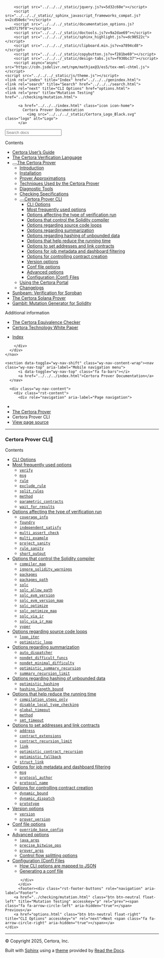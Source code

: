 <!DOCTYPE html><html class="writer-html5" lang="en" data-content_root="../../../"><head>
  <meta charset="utf-8"><meta name="viewport" content="width=device-width, initial-scale=1">

  <meta name="viewport" content="width=device-width, initial-scale=1.0">
  <title>Certora Prover CLI — Certora Prover Documentation 0.0 documentation</title>
      <link rel="stylesheet" type="text/css" href="../../../_static/pygments.css?v=80d5e7a1">
      <link rel="stylesheet" type="text/css" href="../../../_static/css/theme.css?v=19f00094">
      <link rel="stylesheet" type="text/css" href="../../../_static/copybutton.css?v=76b2166b">
      <link rel="stylesheet" type="text/css" href="../../../_static/custom.css?v=098d337b">
      <link rel="stylesheet" type="text/css" href="../../../_static/sphinx-design.min.css?v=87e54e7c">

  
  <!--[if lt IE 9]>
    <script src="../../../_static/js/html5shiv.min.js"></script>
  <![endif]-->
  
        <script src="../../../_static/jquery.js?v=5d32c60e"></script>
        <script src="../../../_static/_sphinx_javascript_frameworks_compat.js?v=2cd50e6c"></script>
        <script src="../../../_static/documentation_options.js?v=837179f8"></script>
        <script src="../../../_static/doctools.js?v=9a2dae69"></script>
        <script src="../../../_static/sphinx_highlight.js?v=dc90522c"></script>
        <script src="../../../_static/clipboard.min.js?v=a7894cd8"></script>
        <script src="../../../_static/copybutton.js?v=f281be69"></script>
        <script src="../../../_static/design-tabs.js?v=f930bc37"></script>
        <script async="async" src="https://cdn.jsdelivr.net/npm/mathjax@3/es5/tex-mml-chtml.js"></script>
    <script src="../../../_static/js/theme.js"></script>
    <link rel="index" title="Index" href="../../../genindex.html">
    <link rel="search" title="Search" href="../../../search.html">
    <link rel="next" title="CLI Options" href="options.html">
    <link rel="prev" title="Mutation Testing" href="../checking/mutation.html"> 
<style type="text/css">.CtxtMenu_InfoClose {  top:.2em; right:.2em;}
.CtxtMenu_InfoContent {  overflow:auto; text-align:left; font-size:80%;  padding:.4em .6em; border:1px inset; margin:1em 0px;  max-height:20em; max-width:30em; background-color:#EEEEEE;  white-space:normal;}
.CtxtMenu_Info.CtxtMenu_MousePost {outline:none;}
.CtxtMenu_Info {  position:fixed; left:50%; width:auto; text-align:center;  border:3px outset; padding:1em 2em; background-color:#DDDDDD;  color:black;  cursor:default; font-family:message-box; font-size:120%;  font-style:normal; text-indent:0; text-transform:none;  line-height:normal; letter-spacing:normal; word-spacing:normal;  word-wrap:normal; white-space:nowrap; float:none; z-index:201;  border-radius: 15px;                     /* Opera 10.5 and IE9 */  -webkit-border-radius:15px;               /* Safari and Chrome */  -moz-border-radius:15px;                  /* Firefox */  -khtml-border-radius:15px;                /* Konqueror */  box-shadow:0px 10px 20px #808080;         /* Opera 10.5 and IE9 */  -webkit-box-shadow:0px 10px 20px #808080; /* Safari 3 & Chrome */  -moz-box-shadow:0px 10px 20px #808080;    /* Forefox 3.5 */  -khtml-box-shadow:0px 10px 20px #808080;  /* Konqueror */  filter:progid:DXImageTransform.Microsoft.dropshadow(OffX=2, OffY=2, Color="gray", Positive="true"); /* IE */}
</style><style type="text/css">.CtxtMenu_MenuClose {  position:absolute;  cursor:pointer;  display:inline-block;  border:2px solid #AAA;  border-radius:18px;  -webkit-border-radius: 18px;             /* Safari and Chrome */  -moz-border-radius: 18px;                /* Firefox */  -khtml-border-radius: 18px;              /* Konqueror */  font-family: "Courier New", Courier;  font-size:24px;  color:#F0F0F0}
.CtxtMenu_MenuClose span {  display:block; background-color:#AAA; border:1.5px solid;  border-radius:18px;  -webkit-border-radius: 18px;             /* Safari and Chrome */  -moz-border-radius: 18px;                /* Firefox */  -khtml-border-radius: 18px;              /* Konqueror */  line-height:0;  padding:8px 0 6px     /* may need to be browser-specific */}
.CtxtMenu_MenuClose:hover {  color:white!important;  border:2px solid #CCC!important}
.CtxtMenu_MenuClose:hover span {  background-color:#CCC!important}
.CtxtMenu_MenuClose:hover:focus {  outline:none}
</style><style type="text/css">.CtxtMenu_Menu {  position:absolute;  background-color:white;  color:black;  width:auto; padding:5px 0px;  border:1px solid #CCCCCC; margin:0; cursor:default;  font: menu; text-align:left; text-indent:0; text-transform:none;  line-height:normal; letter-spacing:normal; word-spacing:normal;  word-wrap:normal; white-space:nowrap; float:none; z-index:201;  border-radius: 5px;                     /* Opera 10.5 and IE9 */  -webkit-border-radius: 5px;             /* Safari and Chrome */  -moz-border-radius: 5px;                /* Firefox */  -khtml-border-radius: 5px;              /* Konqueror */  box-shadow:0px 10px 20px #808080;         /* Opera 10.5 and IE9 */  -webkit-box-shadow:0px 10px 20px #808080; /* Safari 3 & Chrome */  -moz-box-shadow:0px 10px 20px #808080;    /* Forefox 3.5 */  -khtml-box-shadow:0px 10px 20px #808080;  /* Konqueror */}
.CtxtMenu_MenuItem {  padding: 1px 2em;  background:transparent;}
.CtxtMenu_MenuArrow {  position:absolute; right:.5em; padding-top:.25em; color:#666666;  font-family: null; font-size: .75em}
.CtxtMenu_MenuActive .CtxtMenu_MenuArrow {color:white}
.CtxtMenu_MenuArrow.CtxtMenu_RTL {left:.5em; right:auto}
.CtxtMenu_MenuCheck {  position:absolute; left:.7em;  font-family: null}
.CtxtMenu_MenuCheck.CtxtMenu_RTL { right:.7em; left:auto }
.CtxtMenu_MenuRadioCheck {  position:absolute; left: .7em;}
.CtxtMenu_MenuRadioCheck.CtxtMenu_RTL {  right: .7em; left:auto}
.CtxtMenu_MenuInputBox {  padding-left: 1em; right:.5em; color:#666666;  font-family: null;}
.CtxtMenu_MenuInputBox.CtxtMenu_RTL {  left: .1em;}
.CtxtMenu_MenuComboBox {  left:.1em; padding-bottom:.5em;}
.CtxtMenu_MenuSlider {  left: .1em;}
.CtxtMenu_SliderValue {  position:absolute; right:.1em; padding-top:.25em; color:#333333;  font-size: .75em}
.CtxtMenu_SliderBar {  outline: none; background: #d3d3d3}
.CtxtMenu_MenuLabel {  padding: 1px 2em 3px 1.33em;  font-style:italic}
.CtxtMenu_MenuRule {  border-top: 1px solid #DDDDDD;  margin: 4px 3px;}
.CtxtMenu_MenuDisabled {  color:GrayText}
.CtxtMenu_MenuActive {  background-color: #606872;  color: white;}
.CtxtMenu_MenuDisabled:focus {  background-color: #E8E8E8}
.CtxtMenu_MenuLabel:focus {  background-color: #E8E8E8}
.CtxtMenu_ContextMenu:focus {  outline:none}
.CtxtMenu_ContextMenu .CtxtMenu_MenuItem:focus {  outline:none}
.CtxtMenu_SelectionMenu {  position:relative; float:left;  border-bottom: none; -webkit-box-shadow:none; -webkit-border-radius:0px; }
.CtxtMenu_SelectionItem {  padding-right: 1em;}
.CtxtMenu_Selection {  right: 40%; width:50%; }
.CtxtMenu_SelectionBox {  padding: 0em; max-height:20em; max-width: none;  background-color:#FFFFFF;}
.CtxtMenu_SelectionDivider {  clear: both; border-top: 2px solid #000000;}
.CtxtMenu_Menu .CtxtMenu_MenuClose {  top:-10px; left:-10px}
</style><style id="MJX-CHTML-styles">
mjx-container[jax="CHTML"] {
  line-height: 0;
}

mjx-container [space="1"] {
  margin-left: .111em;
}

mjx-container [space="2"] {
  margin-left: .167em;
}

mjx-container [space="3"] {
  margin-left: .222em;
}

mjx-container [space="4"] {
  margin-left: .278em;
}

mjx-container [space="5"] {
  margin-left: .333em;
}

mjx-container [rspace="1"] {
  margin-right: .111em;
}

mjx-container [rspace="2"] {
  margin-right: .167em;
}

mjx-container [rspace="3"] {
  margin-right: .222em;
}

mjx-container [rspace="4"] {
  margin-right: .278em;
}

mjx-container [rspace="5"] {
  margin-right: .333em;
}

mjx-container [size="s"] {
  font-size: 70.7%;
}

mjx-container [size="ss"] {
  font-size: 50%;
}

mjx-container [size="Tn"] {
  font-size: 60%;
}

mjx-container [size="sm"] {
  font-size: 85%;
}

mjx-container [size="lg"] {
  font-size: 120%;
}

mjx-container [size="Lg"] {
  font-size: 144%;
}

mjx-container [size="LG"] {
  font-size: 173%;
}

mjx-container [size="hg"] {
  font-size: 207%;
}

mjx-container [size="HG"] {
  font-size: 249%;
}

mjx-container [width="full"] {
  width: 100%;
}

mjx-box {
  display: inline-block;
}

mjx-block {
  display: block;
}

mjx-itable {
  display: inline-table;
}

mjx-row {
  display: table-row;
}

mjx-row > * {
  display: table-cell;
}

mjx-mtext {
  display: inline-block;
}

mjx-mstyle {
  display: inline-block;
}

mjx-merror {
  display: inline-block;
  color: red;
  background-color: yellow;
}

mjx-mphantom {
  visibility: hidden;
}

_::-webkit-full-page-media, _:future, :root mjx-container {
  will-change: opacity;
}

mjx-assistive-mml {
  position: absolute !important;
  top: 0px;
  left: 0px;
  clip: rect(1px, 1px, 1px, 1px);
  padding: 1px 0px 0px 0px !important;
  border: 0px !important;
  display: block !important;
  width: auto !important;
  overflow: hidden !important;
  -webkit-touch-callout: none;
  -webkit-user-select: none;
  -khtml-user-select: none;
  -moz-user-select: none;
  -ms-user-select: none;
  user-select: none;
}

mjx-assistive-mml[display="block"] {
  width: 100% !important;
}

mjx-c::before {
  display: block;
  width: 0;
}

.MJX-TEX {
  font-family: MJXZERO, MJXTEX;
}

.TEX-B {
  font-family: MJXZERO, MJXTEX-B;
}

.TEX-I {
  font-family: MJXZERO, MJXTEX-I;
}

.TEX-MI {
  font-family: MJXZERO, MJXTEX-MI;
}

.TEX-BI {
  font-family: MJXZERO, MJXTEX-BI;
}

.TEX-S1 {
  font-family: MJXZERO, MJXTEX-S1;
}

.TEX-S2 {
  font-family: MJXZERO, MJXTEX-S2;
}

.TEX-S3 {
  font-family: MJXZERO, MJXTEX-S3;
}

.TEX-S4 {
  font-family: MJXZERO, MJXTEX-S4;
}

.TEX-A {
  font-family: MJXZERO, MJXTEX-A;
}

.TEX-C {
  font-family: MJXZERO, MJXTEX-C;
}

.TEX-CB {
  font-family: MJXZERO, MJXTEX-CB;
}

.TEX-FR {
  font-family: MJXZERO, MJXTEX-FR;
}

.TEX-FRB {
  font-family: MJXZERO, MJXTEX-FRB;
}

.TEX-SS {
  font-family: MJXZERO, MJXTEX-SS;
}

.TEX-SSB {
  font-family: MJXZERO, MJXTEX-SSB;
}

.TEX-SSI {
  font-family: MJXZERO, MJXTEX-SSI;
}

.TEX-SC {
  font-family: MJXZERO, MJXTEX-SC;
}

.TEX-T {
  font-family: MJXZERO, MJXTEX-T;
}

.TEX-V {
  font-family: MJXZERO, MJXTEX-V;
}

.TEX-VB {
  font-family: MJXZERO, MJXTEX-VB;
}

mjx-stretchy-v mjx-c, mjx-stretchy-h mjx-c {
  font-family: MJXZERO, MJXTEX-S1, MJXTEX-S4, MJXTEX, MJXTEX-A ! important;
}

@font-face /* 0 */ {
  font-family: MJXZERO;
  src: url("https://cdn.jsdelivr.net/npm/mathjax@3/es5/output/chtml/fonts/woff-v2/MathJax_Zero.woff") format("woff");
}

@font-face /* 1 */ {
  font-family: MJXTEX;
  src: url("https://cdn.jsdelivr.net/npm/mathjax@3/es5/output/chtml/fonts/woff-v2/MathJax_Main-Regular.woff") format("woff");
}

@font-face /* 2 */ {
  font-family: MJXTEX-B;
  src: url("https://cdn.jsdelivr.net/npm/mathjax@3/es5/output/chtml/fonts/woff-v2/MathJax_Main-Bold.woff") format("woff");
}

@font-face /* 3 */ {
  font-family: MJXTEX-I;
  src: url("https://cdn.jsdelivr.net/npm/mathjax@3/es5/output/chtml/fonts/woff-v2/MathJax_Math-Italic.woff") format("woff");
}

@font-face /* 4 */ {
  font-family: MJXTEX-MI;
  src: url("https://cdn.jsdelivr.net/npm/mathjax@3/es5/output/chtml/fonts/woff-v2/MathJax_Main-Italic.woff") format("woff");
}

@font-face /* 5 */ {
  font-family: MJXTEX-BI;
  src: url("https://cdn.jsdelivr.net/npm/mathjax@3/es5/output/chtml/fonts/woff-v2/MathJax_Math-BoldItalic.woff") format("woff");
}

@font-face /* 6 */ {
  font-family: MJXTEX-S1;
  src: url("https://cdn.jsdelivr.net/npm/mathjax@3/es5/output/chtml/fonts/woff-v2/MathJax_Size1-Regular.woff") format("woff");
}

@font-face /* 7 */ {
  font-family: MJXTEX-S2;
  src: url("https://cdn.jsdelivr.net/npm/mathjax@3/es5/output/chtml/fonts/woff-v2/MathJax_Size2-Regular.woff") format("woff");
}

@font-face /* 8 */ {
  font-family: MJXTEX-S3;
  src: url("https://cdn.jsdelivr.net/npm/mathjax@3/es5/output/chtml/fonts/woff-v2/MathJax_Size3-Regular.woff") format("woff");
}

@font-face /* 9 */ {
  font-family: MJXTEX-S4;
  src: url("https://cdn.jsdelivr.net/npm/mathjax@3/es5/output/chtml/fonts/woff-v2/MathJax_Size4-Regular.woff") format("woff");
}

@font-face /* 10 */ {
  font-family: MJXTEX-A;
  src: url("https://cdn.jsdelivr.net/npm/mathjax@3/es5/output/chtml/fonts/woff-v2/MathJax_AMS-Regular.woff") format("woff");
}

@font-face /* 11 */ {
  font-family: MJXTEX-C;
  src: url("https://cdn.jsdelivr.net/npm/mathjax@3/es5/output/chtml/fonts/woff-v2/MathJax_Calligraphic-Regular.woff") format("woff");
}

@font-face /* 12 */ {
  font-family: MJXTEX-CB;
  src: url("https://cdn.jsdelivr.net/npm/mathjax@3/es5/output/chtml/fonts/woff-v2/MathJax_Calligraphic-Bold.woff") format("woff");
}

@font-face /* 13 */ {
  font-family: MJXTEX-FR;
  src: url("https://cdn.jsdelivr.net/npm/mathjax@3/es5/output/chtml/fonts/woff-v2/MathJax_Fraktur-Regular.woff") format("woff");
}

@font-face /* 14 */ {
  font-family: MJXTEX-FRB;
  src: url("https://cdn.jsdelivr.net/npm/mathjax@3/es5/output/chtml/fonts/woff-v2/MathJax_Fraktur-Bold.woff") format("woff");
}

@font-face /* 15 */ {
  font-family: MJXTEX-SS;
  src: url("https://cdn.jsdelivr.net/npm/mathjax@3/es5/output/chtml/fonts/woff-v2/MathJax_SansSerif-Regular.woff") format("woff");
}

@font-face /* 16 */ {
  font-family: MJXTEX-SSB;
  src: url("https://cdn.jsdelivr.net/npm/mathjax@3/es5/output/chtml/fonts/woff-v2/MathJax_SansSerif-Bold.woff") format("woff");
}

@font-face /* 17 */ {
  font-family: MJXTEX-SSI;
  src: url("https://cdn.jsdelivr.net/npm/mathjax@3/es5/output/chtml/fonts/woff-v2/MathJax_SansSerif-Italic.woff") format("woff");
}

@font-face /* 18 */ {
  font-family: MJXTEX-SC;
  src: url("https://cdn.jsdelivr.net/npm/mathjax@3/es5/output/chtml/fonts/woff-v2/MathJax_Script-Regular.woff") format("woff");
}

@font-face /* 19 */ {
  font-family: MJXTEX-T;
  src: url("https://cdn.jsdelivr.net/npm/mathjax@3/es5/output/chtml/fonts/woff-v2/MathJax_Typewriter-Regular.woff") format("woff");
}

@font-face /* 20 */ {
  font-family: MJXTEX-V;
  src: url("https://cdn.jsdelivr.net/npm/mathjax@3/es5/output/chtml/fonts/woff-v2/MathJax_Vector-Regular.woff") format("woff");
}

@font-face /* 21 */ {
  font-family: MJXTEX-VB;
  src: url("https://cdn.jsdelivr.net/npm/mathjax@3/es5/output/chtml/fonts/woff-v2/MathJax_Vector-Bold.woff") format("woff");
}
</style></head>

<body class="wy-body-for-nav"> 
  <div class="wy-grid-for-nav">
    <nav data-toggle="wy-nav-shift" class="wy-nav-side">
      <div class="wy-side-scroll">
        <div class="wy-side-nav-search">

          
          
          <a href="../../../index.html" class="icon icon-home">
            Certora Prover Documentation
              <img src="../../../_static/Certora_Logo_Black.svg" class="logo" alt="Logo">
          </a>
<div role="search">
  <form id="rtd-search-form" class="wy-form" action="../../../search.html" method="get">
    <input type="text" name="q" placeholder="Search docs" aria-label="Search docs">
    <input type="hidden" name="check_keywords" value="yes">
    <input type="hidden" name="area" value="default">
  </form>
</div>
        </div><div class="wy-menu wy-menu-vertical" data-spy="affix" role="navigation" aria-label="Navigation menu">
              <p class="caption" role="heading"><span class="caption-text">Contents</span></p>
<ul class="current" aria-expanded="true">
<li class="toctree-l1"><a class="reference internal" href="../../user-guide/index.html">Certora User’s Guide</a></li>
<li class="toctree-l1"><a class="reference internal" href="../../cvl/index.html">The Certora Verification Language</a></li>
<li class="toctree-l1 current" aria-expanded="true"><a class="reference internal" href="../index.html"><button class="toctree-expand" title="Open/close menu"></button>The Certora Prover</a><ul class="" aria-expanded="false">
<li class="toctree-l2"><a class="reference internal" href="../intro.html">Introduction</a></li>
<li class="toctree-l2"><a class="reference internal" href="../../user-guide/install.html">Installation</a></li>
<li class="toctree-l2"><a class="reference internal" href="../approx/index.html">Prover Approximations</a></li>
<li class="toctree-l2"><a class="reference internal" href="../techniques/index.html">Techniques Used by the Certora Prover</a></li>
<li class="toctree-l2"><a class="reference internal" href="../diagnosis/index.html">Diagnostic Tools</a></li>
<li class="toctree-l2"><a class="reference internal" href="../checking/index.html">Checking Specifications</a></li>
<li class="toctree-l2 current" aria-expanded="true"><a class="reference internal current" href="#" aria-expanded="true"><button class="toctree-expand" title="Open/close menu"></button>Certora Prover CLI</a><ul>
<li class="toctree-l3"><a class="reference internal" href="options.html">CLI Options</a></li>
<li class="toctree-l3"><a class="reference internal" href="options.html#most-frequently-used-options">Most frequently used options</a></li>
<li class="toctree-l3"><a class="reference internal" href="options.html#options-affecting-the-type-of-verification-run">Options affecting the type of verification run</a></li>
<li class="toctree-l3"><a class="reference internal" href="options.html#options-that-control-the-solidity-compiler">Options that control the Solidity compiler</a></li>
<li class="toctree-l3"><a class="reference internal" href="options.html#options-regarding-source-code-loops">Options regarding source code loops</a></li>
<li class="toctree-l3"><a class="reference internal" href="options.html#options-regarding-summarization">Options regarding summarization</a></li>
<li class="toctree-l3"><a class="reference internal" href="options.html#options-regarding-hashing-of-unbounded-data">Options regarding hashing of unbounded data</a></li>
<li class="toctree-l3"><a class="reference internal" href="options.html#options-that-help-reduce-the-running-time">Options that help reduce the running time</a></li>
<li class="toctree-l3"><a class="reference internal" href="options.html#options-to-set-addresses-and-link-contracts">Options to set addresses and link contracts</a></li>
<li class="toctree-l3"><a class="reference internal" href="options.html#options-for-job-metadata-and-dashboard-filtering">Options for job metadata and dashboard filtering</a></li>
<li class="toctree-l3"><a class="reference internal" href="options.html#options-for-controlling-contract-creation">Options for controlling contract creation</a></li>
<li class="toctree-l3"><a class="reference internal" href="options.html#version-options">Version options</a></li>
<li class="toctree-l3"><a class="reference internal" href="options.html#conf-file-options">Conf file options</a></li>
<li class="toctree-l3"><a class="reference internal" href="options.html#advanced-options">Advanced options</a></li>
<li class="toctree-l3"><a class="reference internal" href="conf-file-api.html">Configuration (Conf) Files</a></li>
</ul>
</li>
<li class="toctree-l2"><a class="reference internal" href="../portal/using.html">Using the Certora Portal</a></li>
<li class="toctree-l2"><a class="reference internal" href="../changelog/index.html">Changelogs</a></li>
</ul>
</li>
<li class="toctree-l1"><a class="reference internal" href="../../sunbeam/index.html">Sunbeam: Verification for Soroban</a></li>
<li class="toctree-l1"><a class="reference internal" href="../../solana/index.html">The Certora Solana Prover</a></li>
<li class="toctree-l1"><a class="reference internal" href="../../gambit/index.html">Gambit: Mutation Generator for Solidity</a></li>
</ul>
<p class="caption" role="heading"><span class="caption-text">Additional information</span></p>
<ul>
<li class="toctree-l1"><a class="reference internal" href="../../equiv-check/index.html">The Certora Equivalence Checker</a></li>
<li class="toctree-l1"><a class="reference internal" href="../../whitepaper/index.html">Certora Technology White Paper</a></li>
</ul>
<ul>
<li class="toctree-l1"><a class="reference internal" href="../../../genindex.html">Index</a></li>
</ul>

        </div>
      </div>
    </nav>

    <section data-toggle="wy-nav-shift" class="wy-nav-content-wrap"><nav class="wy-nav-top" aria-label="Mobile navigation menu">
          <i data-toggle="wy-nav-top" class="fa fa-bars"></i>
          <a href="../../../index.html">Certora Prover Documentation</a>
      </nav>

      <div class="wy-nav-content">
        <div class="rst-content">
          <div role="navigation" aria-label="Page navigation">
  <ul class="wy-breadcrumbs">
      <li><a href="../../../index.html" class="icon icon-home" aria-label="Home"></a></li>
          <li class="breadcrumb-item"><a href="../index.html">The Certora Prover</a></li>
      <li class="breadcrumb-item active">Certora Prover CLI</li>
      <li class="wy-breadcrumbs-aside">
            <a href="../../../_sources/docs/prover/cli/index.md.txt" rel="nofollow"> View page source</a>
      </li>
  </ul>
  <hr>
</div>
          <div role="main" class="document" itemscope="itemscope" itemtype="http://schema.org/Article">
           <div itemprop="articleBody">
             
  <section id="certora-prover-cli">
<h1>Certora Prover CLI<a class="headerlink" href="#certora-prover-cli" title="Link to this heading"></a></h1>
<div class="toctree-wrapper compound">
<p class="caption" role="heading"><span class="caption-text">Contents</span></p>
<ul>
<li class="toctree-l1"><a class="reference internal" href="options.html">CLI Options</a></li>
<li class="toctree-l1"><a class="reference internal" href="options.html#most-frequently-used-options">Most frequently used options</a><ul>
<li class="toctree-l2"><a class="reference internal" href="options.html#verify"><code class="docutils literal notranslate"><span class="pre">verify</span></code></a></li>
<li class="toctree-l2"><a class="reference internal" href="options.html#msg"><code class="docutils literal notranslate"><span class="pre">msg</span></code></a></li>
<li class="toctree-l2"><a class="reference internal" href="options.html#rule"><code class="docutils literal notranslate"><span class="pre">rule</span></code></a></li>
<li class="toctree-l2"><a class="reference internal" href="options.html#exclude-rule"><code class="docutils literal notranslate"><span class="pre">exclude_rule</span></code></a></li>
<li class="toctree-l2"><a class="reference internal" href="options.html#split-rules"><code class="docutils literal notranslate"><span class="pre">split_rules</span></code></a></li>
<li class="toctree-l2"><a class="reference internal" href="options.html#method"><code class="docutils literal notranslate"><span class="pre">method</span></code></a></li>
<li class="toctree-l2"><a class="reference internal" href="options.html#parametric-contracts"><code class="docutils literal notranslate"><span class="pre">parametric_contracts</span></code></a></li>
<li class="toctree-l2"><a class="reference internal" href="options.html#wait-for-results"><code class="docutils literal notranslate"><span class="pre">wait_for_results</span></code></a></li>
</ul>
</li>
<li class="toctree-l1"><a class="reference internal" href="options.html#options-affecting-the-type-of-verification-run">Options affecting the type of verification run</a><ul>
<li class="toctree-l2"><a class="reference internal" href="options.html#coverage-info"><code class="docutils literal notranslate"><span class="pre">coverage_info</span></code></a></li>
<li class="toctree-l2"><a class="reference internal" href="options.html#foundry"><code class="docutils literal notranslate"><span class="pre">foundry</span></code></a></li>
<li class="toctree-l2"><a class="reference internal" href="options.html#independent-satisfy"><code class="docutils literal notranslate"><span class="pre">independent_satisfy</span></code></a></li>
<li class="toctree-l2"><a class="reference internal" href="options.html#multi-assert-check"><code class="docutils literal notranslate"><span class="pre">multi_assert_check</span></code></a></li>
<li class="toctree-l2"><a class="reference internal" href="options.html#multi-example"><code class="docutils literal notranslate"><span class="pre">multi_example</span></code></a></li>
<li class="toctree-l2"><a class="reference internal" href="options.html#project-sanity"><code class="docutils literal notranslate"><span class="pre">project_sanity</span></code></a></li>
<li class="toctree-l2"><a class="reference internal" href="options.html#rule-sanity"><code class="docutils literal notranslate"><span class="pre">rule_sanity</span></code></a></li>
<li class="toctree-l2"><a class="reference internal" href="options.html#short-output"><code class="docutils literal notranslate"><span class="pre">short_output</span></code></a></li>
</ul>
</li>
<li class="toctree-l1"><a class="reference internal" href="options.html#options-that-control-the-solidity-compiler">Options that control the Solidity compiler</a><ul>
<li class="toctree-l2"><a class="reference internal" href="options.html#solc-map"><code class="docutils literal notranslate"><span class="pre">compiler_map</span></code></a></li>
<li class="toctree-l2"><a class="reference internal" href="options.html#ignore-solidity-warnings"><code class="docutils literal notranslate"><span class="pre">ignore_solidity_warnings</span></code></a></li>
<li class="toctree-l2"><a class="reference internal" href="options.html#packages"><code class="docutils literal notranslate"><span class="pre">packages</span></code></a></li>
<li class="toctree-l2"><a class="reference internal" href="options.html#packages-path"><code class="docutils literal notranslate"><span class="pre">packages_path</span></code></a></li>
<li class="toctree-l2"><a class="reference internal" href="options.html#solc"><code class="docutils literal notranslate"><span class="pre">solc</span></code></a></li>
<li class="toctree-l2"><a class="reference internal" href="options.html#solc-allow-path"><code class="docutils literal notranslate"><span class="pre">solc_allow_path</span></code></a></li>
<li class="toctree-l2"><a class="reference internal" href="options.html#solc-evm-version"><code class="docutils literal notranslate"><span class="pre">solc_evm_version</span></code></a></li>
<li class="toctree-l2"><a class="reference internal" href="options.html#solc-evm-version-map"><code class="docutils literal notranslate"><span class="pre">solc_evm_version_map</span></code></a></li>
<li class="toctree-l2"><a class="reference internal" href="options.html#solc-optimize"><code class="docutils literal notranslate"><span class="pre">solc_optimize</span></code></a></li>
<li class="toctree-l2"><a class="reference internal" href="options.html#solc-optimize-map"><code class="docutils literal notranslate"><span class="pre">solc_optimize_map</span></code></a></li>
<li class="toctree-l2"><a class="reference internal" href="options.html#solc-via-ir"><code class="docutils literal notranslate"><span class="pre">solc_via_ir</span></code></a></li>
<li class="toctree-l2"><a class="reference internal" href="options.html#solc-via-ir-map"><code class="docutils literal notranslate"><span class="pre">solc_via_ir_map</span></code></a></li>
<li class="toctree-l2"><a class="reference internal" href="options.html#vyper"><code class="docutils literal notranslate"><span class="pre">vyper</span></code></a></li>
</ul>
</li>
<li class="toctree-l1"><a class="reference internal" href="options.html#options-regarding-source-code-loops">Options regarding source code loops</a><ul>
<li class="toctree-l2"><a class="reference internal" href="options.html#loop-iter"><code class="docutils literal notranslate"><span class="pre">loop_iter</span></code></a></li>
<li class="toctree-l2"><a class="reference internal" href="options.html#optimistic-loop"><code class="docutils literal notranslate"><span class="pre">optimistic_loop</span></code></a></li>
</ul>
</li>
<li class="toctree-l1"><a class="reference internal" href="options.html#options-regarding-summarization">Options regarding summarization</a><ul>
<li class="toctree-l2"><a class="reference internal" href="options.html#auto-dispatcher"><code class="docutils literal notranslate"><span class="pre">auto_dispatcher</span></code></a></li>
<li class="toctree-l2"><a class="reference internal" href="options.html#nondet-difficult-funcs"><code class="docutils literal notranslate"><span class="pre">nondet_difficult_funcs</span></code></a></li>
<li class="toctree-l2"><a class="reference internal" href="options.html#nondet-minimal-difficulty"><code class="docutils literal notranslate"><span class="pre">nondet_minimal_difficulty</span></code></a></li>
<li class="toctree-l2"><a class="reference internal" href="options.html#optimistic-summary-recursion"><code class="docutils literal notranslate"><span class="pre">optimistic_summary_recursion</span></code></a></li>
<li class="toctree-l2"><a class="reference internal" href="options.html#summary-recursion-limit"><code class="docutils literal notranslate"><span class="pre">summary_recursion_limit</span></code></a></li>
</ul>
</li>
<li class="toctree-l1"><a class="reference internal" href="options.html#options-regarding-hashing-of-unbounded-data">Options regarding hashing of unbounded data</a><ul>
<li class="toctree-l2"><a class="reference internal" href="options.html#optimistic-hashing"><code class="docutils literal notranslate"><span class="pre">optimistic_hashing</span></code></a></li>
<li class="toctree-l2"><a class="reference internal" href="options.html#hashing-length-bound"><code class="docutils literal notranslate"><span class="pre">hashing_length_bound</span></code></a></li>
</ul>
</li>
<li class="toctree-l1"><a class="reference internal" href="options.html#options-that-help-reduce-the-running-time">Options that help reduce the running time</a><ul>
<li class="toctree-l2"><a class="reference internal" href="options.html#compilation-steps-only"><code class="docutils literal notranslate"><span class="pre">compilation_steps_only</span></code></a></li>
<li class="toctree-l2"><a class="reference internal" href="options.html#disable-local-type-checking"><code class="docutils literal notranslate"><span class="pre">disable_local_type_checking</span></code></a></li>
<li class="toctree-l2"><a class="reference internal" href="options.html#global-timeout"><code class="docutils literal notranslate"><span class="pre">global_timeout</span></code></a></li>
<li class="toctree-l2"><a class="reference internal" href="options.html#id37"><code class="docutils literal notranslate"><span class="pre">method</span></code></a></li>
<li class="toctree-l2"><a class="reference internal" href="options.html#smt-timeout"><code class="docutils literal notranslate"><span class="pre">smt_timeout</span></code></a></li>
</ul>
</li>
<li class="toctree-l1"><a class="reference internal" href="options.html#options-to-set-addresses-and-link-contracts">Options to set addresses and link contracts</a><ul>
<li class="toctree-l2"><a class="reference internal" href="options.html#address"><code class="docutils literal notranslate"><span class="pre">address</span></code></a></li>
<li class="toctree-l2"><a class="reference internal" href="options.html#contract-extensions"><code class="docutils literal notranslate"><span class="pre">contract_extensions</span></code></a></li>
<li class="toctree-l2"><a class="reference internal" href="options.html#contract-recursion-limit"><code class="docutils literal notranslate"><span class="pre">contract_recursion_limit</span></code></a></li>
<li class="toctree-l2"><a class="reference internal" href="options.html#link"><code class="docutils literal notranslate"><span class="pre">link</span></code></a></li>
<li class="toctree-l2"><a class="reference internal" href="options.html#optimistic-contract-recursion"><code class="docutils literal notranslate"><span class="pre">optimistic_contract_recursion</span></code></a></li>
<li class="toctree-l2"><a class="reference internal" href="options.html#optimistic-fallback"><code class="docutils literal notranslate"><span class="pre">optimistic_fallback</span></code></a></li>
<li class="toctree-l2"><a class="reference internal" href="options.html#struct-link"><code class="docutils literal notranslate"><span class="pre">struct_link</span></code></a></li>
</ul>
</li>
<li class="toctree-l1"><a class="reference internal" href="options.html#options-for-job-metadata-and-dashboard-filtering">Options for job metadata and dashboard filtering</a><ul>
<li class="toctree-l2"><a class="reference internal" href="options.html#id46"><code class="docutils literal notranslate"><span class="pre">msg</span></code></a></li>
<li class="toctree-l2"><a class="reference internal" href="options.html#protocol-author"><code class="docutils literal notranslate"><span class="pre">protocol_author</span></code></a></li>
<li class="toctree-l2"><a class="reference internal" href="options.html#protocol-name"><code class="docutils literal notranslate"><span class="pre">protocol_name</span></code></a></li>
</ul>
</li>
<li class="toctree-l1"><a class="reference internal" href="options.html#options-for-controlling-contract-creation">Options for controlling contract creation</a><ul>
<li class="toctree-l2"><a class="reference internal" href="options.html#dynamic-bound"><code class="docutils literal notranslate"><span class="pre">dynamic_bound</span></code></a></li>
<li class="toctree-l2"><a class="reference internal" href="options.html#dynamic-dispatch"><code class="docutils literal notranslate"><span class="pre">dynamic_dispatch</span></code></a></li>
<li class="toctree-l2"><a class="reference internal" href="options.html#prototype"><code class="docutils literal notranslate"><span class="pre">prototype</span></code></a></li>
</ul>
</li>
<li class="toctree-l1"><a class="reference internal" href="options.html#version-options">Version options</a><ul>
<li class="toctree-l2"><a class="reference internal" href="options.html#version"><code class="docutils literal notranslate"><span class="pre">version</span></code></a></li>
<li class="toctree-l2"><a class="reference internal" href="options.html#prover-version"><code class="docutils literal notranslate"><span class="pre">prover_version</span></code></a></li>
</ul>
</li>
<li class="toctree-l1"><a class="reference internal" href="options.html#conf-file-options">Conf file options</a><ul>
<li class="toctree-l2"><a class="reference internal" href="options.html#override-base-config"><code class="docutils literal notranslate"><span class="pre">override_base_config</span></code></a></li>
</ul>
</li>
<li class="toctree-l1"><a class="reference internal" href="options.html#advanced-options">Advanced options</a><ul>
<li class="toctree-l2"><a class="reference internal" href="options.html#java-args"><code class="docutils literal notranslate"><span class="pre">java_args</span></code></a></li>
<li class="toctree-l2"><a class="reference internal" href="options.html#precise-bitwise-ops"><code class="docutils literal notranslate"><span class="pre">precise_bitwise_ops</span></code></a></li>
<li class="toctree-l2"><a class="reference internal" href="options.html#prover-args"><code class="docutils literal notranslate"><span class="pre">prover_args</span></code></a></li>
<li class="toctree-l2"><a class="reference internal" href="options.html#control-flow-splitting-options">Control flow splitting options</a></li>
</ul>
</li>
<li class="toctree-l1"><a class="reference internal" href="conf-file-api.html">Configuration (Conf) Files</a><ul>
<li class="toctree-l2"><a class="reference internal" href="conf-file-api.html#how-cli-options-are-mapped-to-json">How CLI options are mapped to JSON</a></li>
<li class="toctree-l2"><a class="reference internal" href="conf-file-api.html#generating-a-conf-file">Generating a conf file</a></li>
</ul>
</li>
</ul>
</div>
</section>


           </div>
          </div>
          <footer><div class="rst-footer-buttons" role="navigation" aria-label="Footer">
        <a href="../checking/mutation.html" class="btn btn-neutral float-left" title="Mutation Testing" accesskey="p" rel="prev"><span class="fa fa-arrow-circle-left" aria-hidden="true"></span> Previous</a>
        <a href="options.html" class="btn btn-neutral float-right" title="CLI Options" accesskey="n" rel="next">Next <span class="fa fa-arrow-circle-right" aria-hidden="true"></span></a>
    </div>

  <hr>

  <div role="contentinfo">
    <p>© Copyright 2025, Certora, Inc.</p>
  </div>

  Built with <a href="https://www.sphinx-doc.org/">Sphinx</a> using a
    <a href="https://github.com/readthedocs/sphinx_rtd_theme">theme</a>
    provided by <a href="https://readthedocs.org">Read the Docs</a>.
   

</footer>
        </div>
      </div>
    </section>
  </div>
  <script>
      jQuery(function () {
          SphinxRtdTheme.Navigation.enable(true);
      });
  </script> 


</body></html>
